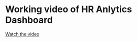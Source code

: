 # Working video of HR Anlytics Dashboard
[Watch the video](C:\Users\Lenovo\Videos\HR_Analytics.mkv)

